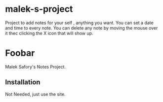# malek-s-project

Project to add notes for your self , anything you want.
You can set a date and time to every note.
You can delete any note by moving the mouse over it thec clicking the X icon that will show up. 
# Foobar
Malek Safory's Notes Project.

## Installation

Not Needed, just use the site.
